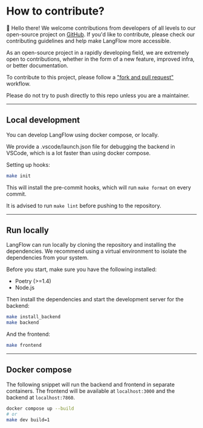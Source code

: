 # How to contribute?

👋 Hello there! We welcome contributions from developers of all levels to our open-source project on [GitHub](https://github.com/logspace-ai/langflow). If you'd like to contribute, please check our contributing guidelines and help make LangFlow more accessible.

As an open-source project in a rapidly developing field, we are extremely open
to contributions, whether in the form of a new feature, improved infra, or better documentation.

To contribute to this project, please follow a ["fork and pull request"](https://docs.github.com/en/get-started/quickstart/contributing-to-projects) workflow.

Please do not try to push directly to this repo unless you are a maintainer.

---
## Local development

You can develop LangFlow using docker compose, or locally.

We provide a .vscode/launch.json file for debugging the backend in VSCode, which is a lot faster than using docker compose.

Setting up hooks:
```bash
make init
```

This will install the pre-commit hooks, which will run `make format` on every commit.

It is advised to run `make lint` before pushing to the repository.

---

## Run locally

LangFlow can run locally by cloning the repository and installing the dependencies. We recommend using a virtual environment to isolate the dependencies from your system.

Before you start, make sure you have the following installed:

- Poetry (>=1.4)
- Node.js

Then install the dependencies and start the development server for the backend:

```bash
make install_backend
make backend
```

And the frontend:

```bash
make frontend
```

---

## Docker compose

The following snippet will run the backend and frontend in separate containers. The frontend will be available at `localhost:3000` and the backend at `localhost:7860`.

```bash
docker compose up --build
# or
make dev build=1
```